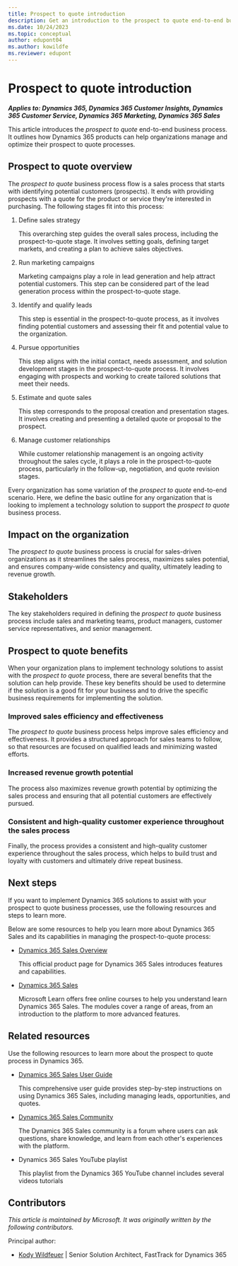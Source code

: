 ```yaml
---
title: Prospect to quote introduction
description: Get an introduction to the prospect to quote end-to-end business process. Learn how Dynamics 365 apps can help organizations manage and optimize their prospect to quote processes.
ms.date: 10/24/2023
ms.topic: conceptual
author: edupont04
ms.author: kowildfe
ms.reviewer: edupont
---
```


# Prospect to quote introduction

***Applies to: Dynamics 365, Dynamics 365 Customer Insights, Dynamics 365 Customer Service, Dynamics 365 Marketing, Dynamics 365 Sales***

This article introduces the *prospect to quote* end-to-end business process. It outlines how Dynamics 365 products can help organizations manage and optimize their prospect to quote processes.

## Prospect to quote overview

The *prospect to quote* business process flow is a sales process that starts with identifying potential customers (prospects). It ends with providing prospects with a quote for the product or service they're interested in purchasing. The following stages fit into this process:

1. Define sales strategy

    This overarching step guides the overall sales process, including the prospect-to-quote stage. It involves setting goals, defining target markets, and creating a plan to achieve sales objectives.

2. Run marketing campaigns

    Marketing campaigns play a role in lead generation and help attract potential customers. This step can be considered part of the lead generation process within the prospect-to-quote stage.

3. Identify and qualify leads

    This step is essential in the prospect-to-quote process, as it involves finding potential customers and assessing their fit and potential value to the organization.

4. Pursue opportunities

    This step aligns with the initial contact, needs assessment, and solution development stages in the prospect-to-quote process. It involves engaging with prospects and working to create tailored solutions that meet their needs.

5. Estimate and quote sales

    This step corresponds to the proposal creation and presentation stages. It involves creating and presenting a detailed quote or proposal to the prospect.

6. Manage customer relationships

    While customer relationship management is an ongoing activity throughout the sales cycle, it plays a role in the prospect-to-quote process, particularly in the follow-up, negotiation, and quote revision stages.

<!-- Removed
7. Analyze service operations

    This sub-process is more relevant to the broader sales and service delivery process, but insights gained from analyzing service operations can inform the solution development and proposal creation stages in the prospect-to-quote process. -->

Every organization has some variation of the *prospect to quote* end-to-end scenario. Here, we define the basic outline for any organization that is looking to implement a technology solution to support the *prospect to quote* business process.

## Impact on the organization

The *prospect to quote* business process is crucial for sales-driven organizations as it streamlines the sales process, maximizes sales potential, and ensures company-wide consistency and quality, ultimately leading to revenue growth.

## Stakeholders

The key stakeholders required in defining the *prospect to quote* business process include sales and marketing teams, product managers, customer service representatives, and senior management.

## Prospect to quote benefits

When your organization plans to implement technology solutions to assist with the *prospect to quote* process, there are several benefits that the solution can help provide. These key benefits should be used to determine if the solution is a good fit for your business and to drive the specific business requirements for implementing the solution.

### Improved sales efficiency and effectiveness

The *prospect to quote* business process helps improve sales efficiency and effectiveness. It provides a structured approach for sales teams to follow, so that resources are focused on qualified leads and minimizing wasted efforts.

### Increased revenue growth potential

The process also maximizes revenue growth potential by optimizing the sales process and ensuring that all potential customers are effectively pursued.

### Consistent and high-quality customer experience throughout the sales process

Finally, the process provides a consistent and high-quality customer experience throughout the sales process, which helps to build trust and loyalty with customers and ultimately drive repeat business.

## Next steps

If you want to implement Dynamics 365 solutions to assist with your prospect to quote business processes, use the following resources and steps to learn more.

Below are some resources to help you learn more about Dynamics 365 Sales and its capabilities in managing the prospect-to-quote process:

- [Dynamics 365 Sales Overview](https://dynamics.microsoft.com/sales/overview/)

    This official product page for Dynamics 365 Sales introduces features and capabilities.

- [Dynamics 365 Sales](/training/dynamics365/sales/)

    Microsoft Learn offers free online courses to help you understand learn Dynamics 365 Sales. The modules cover a range of areas, from an introduction to the platform to more advanced features.

## Related resources

Use the following resources to learn more about the prospect to quote process in Dynamics 365.

- [Dynamics 365 Sales User Guide](/dynamics365/sales-enterprise/user-guide)

    This comprehensive user guide provides step-by-step instructions on using Dynamics 365 Sales, including managing leads, opportunities, and quotes.

- [Dynamics 365 Sales Community](https://community.dynamics.com/forums/thread/?partialUrl=sales/)

    The Dynamics 365 Sales community is a forum where users can ask questions, share knowledge, and learn from each other's experiences with the platform.

- Dynamics 365 Sales YouTube playlist

    This playlist from the Dynamics 365 YouTube channel includes several videos tutorials

## Contributors

*This article is maintained by Microsoft. It was originally written by the following contributors.*

Principal author:

- [Kody Wildfeuer](https://www.linkedin.com/in/kody-wildfeuer/) | Senior Solution Architect, FastTrack for Dynamics 365

<!--## Tags
*Stakeholders:* Sales and marketing teams, product managers, customer service representatives, and senior management

*Products:* Dynamics 365, Dynamics 365 Customer Insights, Dynamics 365 Customer Service, Dynamics 365 Marketing, Dynamics 365 Sales
